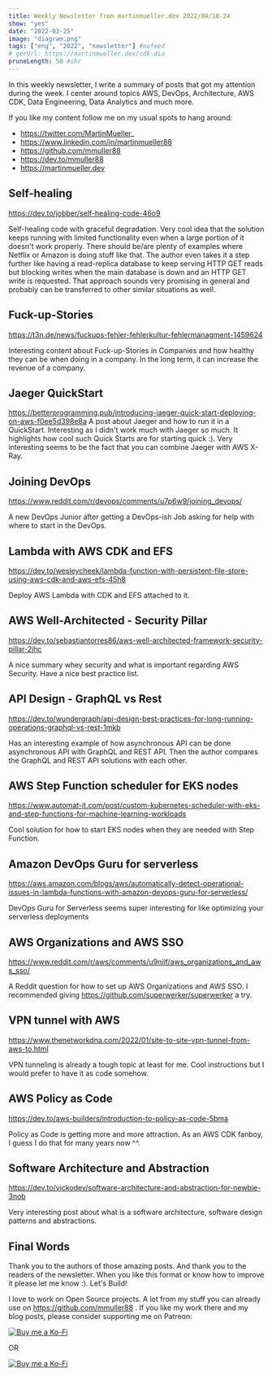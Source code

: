 ```yaml
---
title: Weekly Newsletter from martinmueller.dev 2022/04/18-24
show: "yes"
date: "2022-03-25"
image: "diagram.png"
tags: ["eng", "2022", "newsletter"] #nofeed
# gerUrl: https://martinmueller.dev/cdk-dia
pruneLength: 50 #ihr
---
```


In this weekly newsletter, I write a summary of posts that got my attention during the week. I center around topics AWS, DevOps, Architecture, AWS CDK, Data Engineering, Data Analytics and much more.

If you like my content follow me on my usual spots to hang around:

- https://twitter.com/MartinMueller_
- https://www.linkedin.com/in/martinmueller88
- https://github.com/mmuller88
- https://dev.to/mmuller88
- https://martinmueller.dev

## Self-healing

https://dev.to/jobber/self-healing-code-46o9

Self-healing code with graceful degradation. Very cool idea that the solution keeps running with limited functionality even when a large portion of it doesn't work properly. There should be/are plenty of examples where Netflix or Amazon is doing stuff like that. The author even takes it a step further like having a read-replica database to keep serving HTTP GET reads but blocking writes when the main database is down and an HTTP GET write is requested. That approach sounds very promising in general and probably can be transferred to other similar situations as well.

## Fuck-up-Stories

https://t3n.de/news/fuckups-fehler-fehlerkultur-fehlermanagment-1459624

Interesting content about Fuck-up-Stories in Companies and how healthy they can be when doing in a company. In the long term, it can increase the revenue of a company.

## Jaeger QuickStart

https://betterprogramming.pub/introducing-jaeger-quick-start-deploying-on-aws-f0ee5d398e8a
A post about Jaeger and how to run it in a QuickStart. Interesting as I didn't work much with Jaeger so much. It highlights how cool such Quick Starts are for starting quick :). Very interesting seems to be the fact that you can combine Jaeger with AWS X-Ray.

## Joining DevOps

https://www.reddit.com/r/devops/comments/u7p6w9/joining_devops/

A new DevOps Junior after getting a DevOps-ish Job asking for help with where to start in the DevOps.

## Lambda with AWS CDK and EFS

https://dev.to/wesleycheek/lambda-function-with-persistent-file-store-using-aws-cdk-and-aws-efs-45h8

Deploy AWS Lambda with CDK and EFS attached to it.

## AWS Well-Architected - Security Pillar

https://dev.to/sebastiantorres86/aws-well-architected-framework-security-pillar-2jhc

A nice summary whey security and what is important regarding AWS Security. Have a nice best practice list.

## API Design - GraphQL vs Rest

https://dev.to/wundergraph/api-design-best-practices-for-long-running-operations-graphql-vs-rest-1mkb

Has an interesting example of how asynchronous API can be done asynchronous API with GraphQL and REST API. Then the author compares the GraphQL and REST API solutions with each other.

## AWS Step Function scheduler for EKS nodes

https://www.automat-it.com/post/custom-kubernetes-scheduler-with-eks-and-step-functions-for-machine-learning-workloads

Cool solution for how to start EKS nodes when they are needed with Step Function.

## Amazon DevOps Guru for serverless

https://aws.amazon.com/blogs/aws/automatically-detect-operational-issues-in-lambda-functions-with-amazon-devops-guru-for-serverless/

DevOps Guru for Serverless seems super interesting for like optimizing your serverless deployments

## AWS Organizations and AWS SSO

https://www.reddit.com/r/aws/comments/u9niif/aws_organizations_and_aws_sso/

A Reddit question for how to set up AWS Organizations and AWS SSO. I recommended giving https://github.com/superwerker/superwerker a try.

## VPN tunnel with AWS

https://www.thenetworkdna.com/2022/01/site-to-site-vpn-tunnel-from-aws-to.html

VPN tunneling is already a tough topic at least for me. Cool instructions but I would prefer to have it as code somehow.

## AWS Policy as Code

https://dev.to/aws-builders/introduction-to-policy-as-code-5bma

Policy as Code is getting more and more attraction. As an AWS CDK fanboy, I guess I do that for many years now ^^.

## Software Architecture and Abstraction

https://dev.to/vickodev/software-architecture-and-abstraction-for-newbie-3nob

Very interesting post about what is a software architecture, software design patterns and abstractions.

## Final Words

Thank you to the authors of those amazing posts. And thank you to the readers of the newsletter. When you like this format or know how to improve it please let me know :). Let's Build!

I love to work on Open Source projects. A lot from my stuff you can already use on https://github.com/mmuller88 . If you like my work there and my blog posts, please consider supporting me on Patreon:

[![Buy me a Ko-Fi](https://theastrologypodcast.com/wp-content/uploads/2015/06/become-my-patron-05.jpg)](https://www.patreon.com/bePatron?u=29010217)

OR

[![Buy me a Ko-Fi](https://storage.ko-fi.com/cdn/useruploads/png_d554a01f-60f0-4969-94d1-7b69f3e28c2fcover.jpg?v=69a332f2-b808-4369-8ba3-dae0d1100dd4)](https://ko-fi.com/T6T1BR59W)
